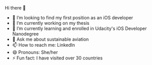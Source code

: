 Hi there 👋

- 👯 I’m looking to find my first position as an iOS developer
- 🔭 I’m currently working on my thesis
- 🌱 I’m currently learning and enrolled in Udacity's iOS Developer Nanodegree
- 💬 Ask me about sustainable aviation
- 📫 How to reach me: LinkedIn
- 😄 Pronouns: She/her
- ⚡ Fun fact: I have visited over 30 countries

